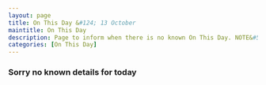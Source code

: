 ```yaml
---
layout: page
title: On This Day &#124; 13 October
maintitle: On This Day
description: Page to inform when there is no known On This Day. NOTE&#58; There may still be comments.
categories: [On This Day]
---
```


### Sorry no known details for today

